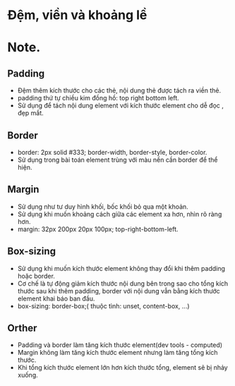 # Đệm, viền và khoảng lề
# Note.
## Padding
+ Đệm thêm kích thước cho các thẻ, nội dung thẻ được tách ra viền thẻ.
+ padding thứ tự chiều kim đồng hồ: top right bottom left.
+ Sử dụng để tách nội dung element với kích thước element cho dễ đọc , đẹp mắt.

## Border 
+ border: 2px solid #333; border-width, border-style, border-color.
+ Sử dụng trong bài toán element trùng với màu nền cần border để thể hiện.

## Margin
+ Sử dụng như tư duy hình khối, bốc khối bỏ qua một khoản.
+ Sử  dụng khi muốn khoảng cách giữa các element xa hơn, nhìn rõ ràng hơn.
+ margin: 32px 200px 20px 100px; top-right-bottom-left.

## Box-sizing
+ Sử dụng khi muốn kích thước element không thay đổi khi thêm padding hoặc border.
+ Cơ chế là tự động giảm kích thước nội dung bên trong sao cho tổng kích thước sau khi thêm padding, border với nội dung vẫn bằng kích thước element khai báo ban đầu.
+ box-sizing: border-box;( thuộc tình: unset, content-box, ...)

## Orther
+ Padding và border làm tăng kích thước element(dev tools - computed)
+ Margin không làm tăng kích thước element nhưng làm tăng tổng kích thước.
+ Khi tổng kích thước element lớn hơn kích thước tổng, element sẽ bị nhảy xuống.
